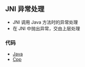 ## JNI 异常处理

- JNI 调用 Java 方法时的异常处理
- 在 JNI 中抛出异常，交由上层处理

### 代码

- [Java](../../../../../app/src/main/java/cn/kk/ndk/jni/JNIException.java)
- [Cpp](../../../../../app/src/main/cpp/JNIExceptionDemo.cpp)